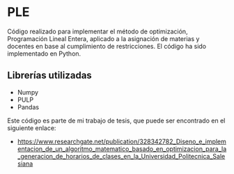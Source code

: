 # PLE
Código realizado para implementar el método de optimización, Programación Lineal Entera, aplicado a la asignación de materias y docentes en base al cumplimiento de restricciones. El código ha sido implementado en Python.

## Librerías utilizadas
- Numpy
- PULP
- Pandas

Este código es parte de mi trabajo de tesis, que puede ser encontrado en el siguiente enlace:
- https://www.researchgate.net/publication/328342782_Diseno_e_implementacion_de_un_algoritmo_matematico_basado_en_optimizacion_para_la_generacion_de_horarios_de_clases_en_la_Universidad_Politecnica_Salesiana
